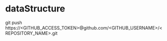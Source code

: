 # dataStructure
git push https://<GITHUB_ACCESS_TOKEN>@github.com/<GITHUB_USERNAME>/<REPOSITORY_NAME>.git

